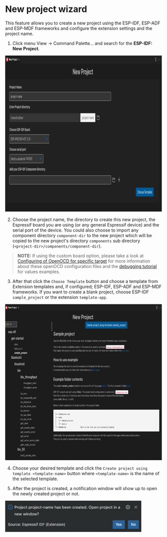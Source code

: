 # New project wizard

This feature allows you to create a new project using the ESP-IDF, ESP-ADF and ESP-MDF frameworks and configure the extension settings and the project name.

1. Click menu View -> Command Palette... and search for the **ESP-IDF: New Project**.

<p>
  <img src="../../media/tutorials/new_project/new_project_init.png" alt="New project wizard" height="500">
</p>

2. Choose the project name, the directory to create this new project, the Espressif board you are using (or any general Espressif device) and the serial port of the device. You could also choose to import any component directory `component-dir` to the new project which will be copied to the new project's directory `components` sub directory (`<project-dir>/components/component-dir`).

> **NOTE:** If using the custom board option, please take a look at [Configuring of OpenOCD for specific target](https://docs.espressif.com/projects/esp-idf/en/stable/esp32/api-guides/jtag-debugging/tips-and-quirks.html#configuration-of-openocd-for-specific-target) for more information about these openOCD configuration files and the [debugging tutorial](./debugging.md) for values examples.

3. After that click the `Choose Template` button and choose a template from Extension templates and, if configured; ESP-IDF, ESP-ADF and ESP-MDF frameworks. If you want to create a blank project, choose ESP-IDF `sample_project` or the extension `template-app`.

<p>
  <img src="../../media/tutorials/new_project/new_project_templates.png" alt="New project templates" height="500">
</p>

4. Choose your desired template and click the `Create project using template <template-name>` button where `<template-name>` is the name of the selected template.

5. After the project is created, a notification window will show up to open the newly created project or not.

<p>
  <img src="../../media/tutorials/new_project/new_project_confirm.png" alt="New project templates" height="100">
</p>
